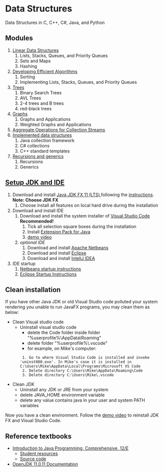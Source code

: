 # Data Structures
Data Structures in C, C++, C#, Java, and Python 

## Modules

1. [Linear Data Structures](./mod1/README.md)
   1. Lists, Stacks, Queues, and Priority Queues
   2. Sets and Maps
   3. Hashing
2. [Developing Efficient Algorithms](./mod2/README.md)
   1. Sorting
   2. Implementing Lists, Stacks, Queues, and Priority Queues
3. [Trees](./mod3/README.md)
   1. Binary Search Trees
   2. AVL Trees
   3. 2-4 trees and B trees
   4. red-black trees
4.  [Graphs](./mod4/README.md)
    1.  Graphs and Applications
    2.  Weighted Graphs and Applications
5.  [Aggregate Operations for Collection Streams](./mod5/README.md)
6.  [Implemented data structures](./mod6/README.md)
    1.  Java collection framework
    2.  C# collections
    3.  C++ standard templates
7. [Recursions and generics](./mod7/README.md)
   1. Recursions
   2. Generics


## [Setup JDK and IDE](https://media.pearsoncmg.com/ph/esm/ecs_liang_ijp_12/cw/#software)
1. Download and install [Java JDK FX 11 (LTS) ](https://www.azul.com/downloads/?version=java-11-lts&os=windows&architecture=x86-64-bit&package=jdk) following the [instructions](https://docs.azul.com/core/zulu-openjdk/install/windows). **Note: Choose JDK FX**
   1. Choose install all features on local hard drive during the installation
2. Download and install IDE
   1. Download and install the system installer of [Visual Studio Code](https://code.visualstudio.com/) **Recommended!**
      1. Tick all selection square boxes during the installation
      2. Install [Extension Pack for Java](https://marketplace.visualstudio.com/items?itemName=vscjava.vscode-java-pack)
      3. [demo video](https://youtu.be/oWIGI9AUYqU)
   2. _optional IDE_
      1. Download and install [Apache Netbeans](https://netbeans.apache.org/)
      2. Download and install [Eclipse](https://www.eclipse.org/downloads/)
      3. Download and install [InteliJ IDEA](https://www.jetbrains.com/idea/)
3. IDE startup
   1. [Netbeans startup instructions](https://media.pearsoncmg.com/ph/esm/ecs_liang_ijp_11/cw/content/supplements/Supplement2dNetBeansStartup.pdf)
   2. [Eclipse Startup Instructions](https://media.pearsoncmg.com/ph/esm/ecs_liang_ijp_11/cw/content/supplements/Supplement2fEclipseStartup.pdf)


## Clean installation
If you have other Java JDK or old Visual Studio code polluted your system rendering you unable to run JavaFX programs, you may clean them as below:

- Clean Visual studio code
  - Uninstall visual studio code
    - delete the Code folder inside folder "%userprofile%\AppData\Roaming"
    - delete folder "%userprofile%\\.vscode"
    - for example, on Mike's computer:
    ```
     1. Go to where Visual Studio Code is installed and invoke 'uninst000.exe'. In Mike's case it is installed in C:\Users\Mike\AppData\Local\Programs\Microsoft VS Code
     2. Delete directory C:\Users\Mike\AppData\Roaming\Code
     3. Delete directory C:\Users\Mike\.vscode
    ```
- Clean JDK
  - Uninstall any JDK or JRE from your system
   - delete JAVA_HOME environment variable
   - delete any value contains java in your user and system PATH variables

Now you have a clean environment. Follow the [demo video](https://youtu.be/oWIGI9AUYqU) to reinstall JDK FX and Visual Studio Code.

## Reference textbooks
* [Introduction to Java Programming, Comprehensive, 12/E](https://media.pearsoncmg.com/bc/abp/cs-resources/products/product.html#product,isbn=0136519350)
  * [Student resources](https://media.pearsoncmg.com/ph/esm/ecs_liang_ijp_12/cw/)
  * [Source code](https://media.pearsoncmg.com/ph/esm/ecs_liang_ijp_12/cw/content/source-code.php)
* [OpenJDK 11.0.11 Documentation](https://devdocs.io/openjdk~11/)

